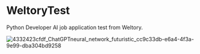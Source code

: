 # WeltoryTest
Python Developer AI job application test from Weltory. 


![4332423cfdf_ChatGPTneural_network_futuristic_cc9c33db-e6a4-4f3a-9e99-dba304bd9258](https://user-images.githubusercontent.com/33503964/226118901-a6f31953-6664-4f45-96e6-e8b16771bc02.png)
